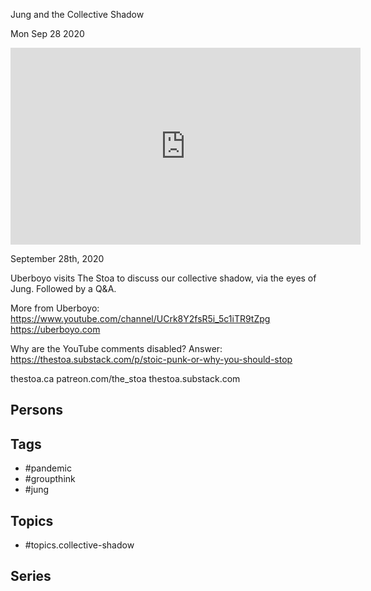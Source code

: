 

 Jung and the Collective Shadow

Mon Sep 28 2020

<iframe width="560" height="315" src="https://www.youtube.com/embed/SNHsgoF73Vc" title="The Pandemic of Groupthink: Jung and the Collective Shadow w/ Uberboyo" frameborder="0" allow="accelerometer; autoplay; clipboard-write; encrypted-media; gyroscope; picture-in-picture" allowfullscreen ></iframe>

September 28th, 2020

Uberboyo visits The Stoa to discuss our collective shadow, via the eyes of Jung. Followed by a Q&A.

More from Uberboyo: https://www.youtube.com/channel/UCrk8Y2fsR5i_5c1iTR9tZpg
https://uberboyo.com

Why are the YouTube comments disabled? Answer: https://thestoa.substack.com/p/stoic-punk-or-why-you-should-stop

thestoa.ca
patreon.com/the_stoa
thestoa.substack.com

## Persons



## Tags

- #pandemic
- #groupthink
- #jung

## Topics

- #topics.collective-shadow

## Series



